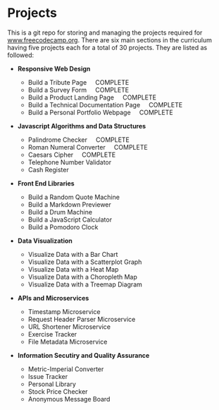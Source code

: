 # Projects
This is a git repo for storing and managing the projects required for www.freecodecamp.org. There are six
main sections in the curriculum having five projects each for a total of 30 projects. They are listed as followed:

- **Responsive Web Design**
  - Build a Tribute Page                  &nbsp;&nbsp;&nbsp;&nbsp;COMPLETE
  - Build a Survey Form                   &nbsp;&nbsp;&nbsp;&nbsp;COMPLETE
  - Build a Product Landing Page          &nbsp;&nbsp;&nbsp;&nbsp;COMPLETE
  - Build a Technical Documentation Page  &nbsp;&nbsp;&nbsp;&nbsp;COMPLETE
  - Build a Personal Portfolio Webpage    &nbsp;&nbsp;&nbsp;&nbsp;COMPLETE
  
- **Javascript Algorithms and Data Structures**
  - Palindrome Checker			&nbsp;&nbsp;&nbsp;&nbsp;COMPLETE
  - Roman Numeral Converter		&nbsp;&nbsp;&nbsp;&nbsp;COMPLETE
  - Caesars Cipher				&nbsp;&nbsp;&nbsp;&nbsp;COMPLETE
  - Telephone Number Validator
  - Cash Register

- **Front End Libraries**
  - Build a Random Quote Machine
  - Build a Markdown Previewer
  - Build a Drum Machine
  - Build a JavaScript Calculator
  - Build a Pomodoro Clock

- **Data Visualization**
  - Visualize Data with a Bar Chart
  - Visualize Data with a Scatterplot Graph
  - Visualize Data with a Heat Map
  - Visualize Data with a Choropleth Map
  - Visualize Data with a Treemap Diagram

- **APIs and Microservices**
  - Timestamp Microservice
  - Request Header Parser Microservice
  - URL Shortener Microservice
  - Exercise Tracker
  - File Metadata Microservice
  
- **Information Secutiry and Quality Assurance**
  - Metric-Imperial Converter
  - Issue Tracker
  - Personal Library
  - Stock Price Checker
  - Anonymous Message Board
